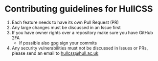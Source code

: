 # Contributing guidelines for HullCSS

1. Each feature needs to have its own Pull Request (PR)
2. Any large changes must be discussed in an Issue first
3. If you have owner rights over a repository make sure you have GitHub 2FA
	- If possible also gpg sign your commits
4. Any security vulnerabilities must not be discussed in Issues or PRs, please send an email to <hullcss@hull.ac.uk>

